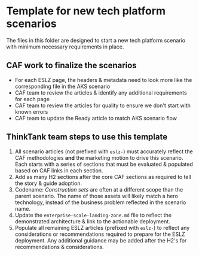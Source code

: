 # Template for new tech platform scenarios

The files in this folder are designed to start a new tech platform scenario with minimum necessary requirements in place.

## CAF work to finalize the scenarios

- For each ESLZ page, the headers & metadata need to look more like the corresponding file in the AKS scenario
- CAF team to review the articles & identify any additional requirements for each page
- CAF team to review the articles for quality to ensure we don't start with known errors
- CAF team to update the Ready article to match AKS scenario flow

## ThinkTank team steps to use this template

1. All scenario articles (not prefixed with `eslz-`) must accurately reflect the CAF methodologies **and** the marketing motion to drive this scenario. Each starts with a series of sections that must be evaluated & populated based on CAF links in each section.
1. Add as many H2 sections after the core CAF sections as required to tell the story & guide adoption.
1. Codename: *Construction sets* are often at a different scope than the parent scenario. The name of those assets will likely match a hero technology, instead of the business problem reflected in the scenario name.
1. Update the `enterprise-scale-landing-zone.md` file to reflect the demonstrated architecture & link to the actionable deployment.
1. Populate all remaining ESLZ articles (prefixed with `eslz-`) to reflect any considerations or recommendations required to prepare for the ESLZ deployment. Any additional guidance may be added after the H2's for recommendations & considerations.
